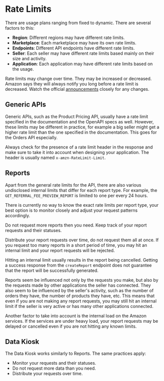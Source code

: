 # Rate Limits

There are usage plans ranging from fixed to dynamic. There are several factors to this:
- **Region**: Different regions may have different rate limits.
- **Marketplace**: Each marketplace may have its own rate limits.
- **Endpoints**: Different API endpoints have different rate limits.
- **Seller**: Each seller may have different rate limits based mainly on their size and activity.
- **Application**: Each application may have different rate limits based on the usage.

Rate limits may change over time. They may be increased or decreased. Amazon says they will always notify you long before a rate limit is decreased. Watch the official [announcements](https://developer-docs.amazon.com/sp-api/changelog) closely for any changes.

## Generic APIs

Generic APIs, such as the Product Pricing API, usually have a rate limit specified in the documentation and the OpenAPI specs as well. However, these limits may be different in practice, for example a big seller might get a higher rate limit than the one specified in the documentation. This goes for the Orders API especially.

Always check for the presence of a rate limit header in the response and make sure to take it into account when designing your application. The header is usually named `x-amzn-RateLimit-Limit`.

## Reports

Apart from the general rate limits for the API, there are also various undisclosed internal limits that differ for each report type. For example, the `GET_REFERRAL_FEE_PREVIEW_REPORT` is limited to one per every 24 hours.

There is currently no way to know the exact rate limits per report type, your best option is to monitor closely and adjust your request patterns accordingly.

Do not request more reports then you need. Keep track of your report requests and their statuses.

Distribute your report requests over time, do not request them all at once. If you request too many reports in a short period of time, you may hit an internal limit and your report requests will be rejected.

Hitting an internal limit usually results in the report being cancelled. Getting a success response from the `createReport` endpoint does not guarantee that the report will be successfully generated.

Reports seem be influenced not only by the requests you make, but also by the requests made by other applications the seller has connected. They also seem to be influenced by the seller's activity, such as the number of orders they have, the number of products they have, etc. This means that even if you are not making any report requests, you may still hit an internal limit if the seller is very active or has many other applications connected.

Another factor to take into account is the internal load on the Amazon services. If the services are under heavy load, your report requests may be delayed or cancelled even if you are not hitting any known limits.

## Data Kiosk

The Data Kiosk works similarly to Reports. The same practices apply:
- Monitor your requests and their statuses.
- Do not request more data than you need.
- Distribute your requests over time.
